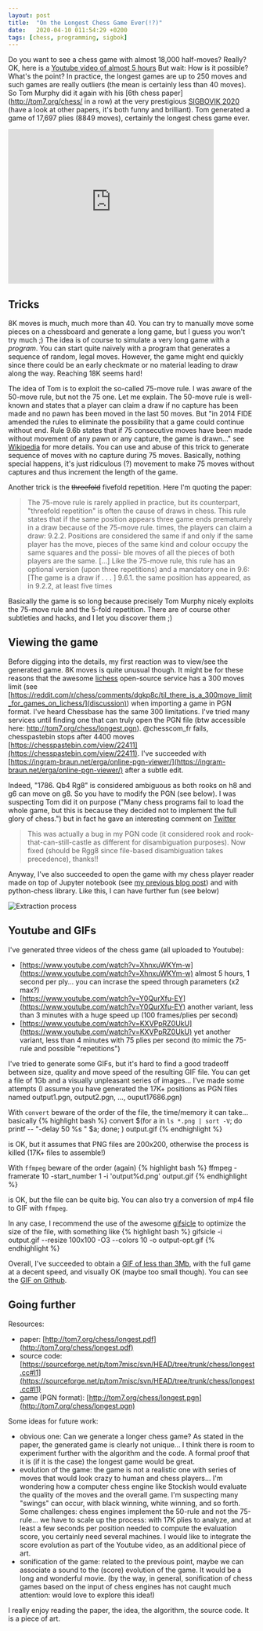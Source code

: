 ```yaml
---
layout: post
title:  "On the Longest Chess Game Ever(!?)"
date:   2020-04-10 011:54:29 +0200
tags: [chess, programming, sigbok]
---
```


Do you want to see a chess game with almost 18,000 half-moves? Really? OK, here is a [Youtube video of almost 5 hours](https://www.youtube.com/watch?v=XhnxuWKYm-w)
But wait: How is it possible? What's the point? In practice, the longest games are up to 250 moves and such games are really outliers (the mean is certainly less than 40 moves).
So Tom Murphy did it again with his [6th chess paper](http://tom7.org/chess/ in a row) at the very prestigious [SIGBOVIK 2020](http://sigbovik.org/2020/) (have a look at other papers, it's both funny and brilliant).
Tom generated a game of 17,697 plies (8849 moves), certainly the longest chess game ever.

<iframe width="420" height="315" src="http://www.youtube.com/embed/XhnxuWKYm-w" frameborder="0" allowfullscreen></iframe>

## Tricks

8K moves is much, much more than 40. You can try to manually move some pieces on a chessboard and generate a long game, but I guess you won't try much ;)
The idea is of course to simulate a very long game with a *program*.
You can start quite naively with a program that generates a sequence of random, legal moves.
However, the game might end quickly since there could be an early checkmate or no material leading to draw along the way. Reaching 18K seems hard! 

The idea of Tom is to exploit the so-called 75-move rule. I was aware of the 50-move rule, but not the 75 one. Let me explain. 
The 50-move rule is well-known and states that a player can claim a draw if no capture has been made and no pawn has been moved in the last 50 moves. 
But "in 2014 FIDE amended the rules to eliminate the possibility that a game could continue without end. Rule 9.6b states that if 75 consecutive moves have been made without movement of any pawn or any capture, the game is drawn..." see [Wikipedia](https://en.wikipedia.org/wiki/Fifty-move_rule) for more details.
You can use and abuse of this trick to generate sequence of moves with no capture during 75 moves. Basically, nothing special happens, it's just ridiculous (?) movement to make 75 moves without captures and thus increment the length of the game. 

Another trick is the ~~threefold~~ fivefold repetition. Here I'm quoting the paper:

> The 75-move rule is rarely applied in practice, but its counterpart, "threefold repetition" is often the cause of draws in chess.
> This rule states that if the same position appears three game ends prematurely in a draw because of the 75-move rule.
> times, the players can claim a draw:
>       9.2.2. Positions are considered the same if and only if the
>       same player has the move, pieces of the same kind
>       and colour occupy the same squares and the possi-
>       ble moves of all the pieces of both players are the
>       same. [...]
> Like the 75-move rule, this rule has an optional version (upon
> three repetitions) and a mandatory one in 9.6:
>      [The game is a draw if . . . ]
>      9.6.1. the same position has appeared, as in 9.2.2, at
>      least five times

Basically the game is so long because precisely Tom Murphy nicely exploits the 75-move rule and the 5-fold repetition.
There are of course other subtleties and hacks, and I let you discover them ;) 

## Viewing the game 

Before digging into the details, my first reaction was to view/see the generated game.
8K moves is quite unusual though. It might be for these reasons that the awesome [lichess](https://lichess.org/) open-source service has a 300 moves limit (see [https://reddit.com/r/chess/comments/dgkp8c/til_there_is_a_300move_limit_for_games_on_lichess/](discussion)) when importing a game in PGN format. I've heard Chessbase has the same 300 limitations.
I've tried many services until finding one that can truly open the PGN file (btw accessible here: http://tom7.org/chess/longest.pgn). 
@chesscom_fr fails, chesspastebin stops after 4400 moves [https://chesspastebin.com/view/22411](https://chesspastebin.com/view/22411).
I've succeeded with [https://ingram-braun.net/erga/online-pgn-viewer/](https://ingram-braun.net/erga/online-pgn-viewer/) after a subtle edit.

Indeed, "1786. Qb4 Rg8" is considered ambiguous as both rooks on h8 and g6 can move on g8. So you have to modify the PGN (see below). 
I was suspecting Tom did it on purpose ("Many chess programs fail to load the whole game, but this is because they decided not to implement the full glory of chess.")
but in fact he gave an interesting comment on [Twitter](https://twitter.com/tom7/status/1245909267720343554)

> This was actually a bug in my PGN code (it considered rook and rook-that-can-still-castle as different for disambiguation purposes).
> Now fixed (should be Rgg8 since file-based disambiguation takes precedence), thanks!!

Anyway, I've also succeeded to open the game with my chess player reader made on top of Jupyter notebook (see [my previous blog post](http://blog.mathieuacher.com/JupyterChess/)) and with python-chess library. Like this, I can have further fun (see below)

![Extraction process](/assets/longest-jupyter.png)

## Youtube and GIFs

I've generated three videos of the chess game (all uploaded to Youtube):
 * [https://www.youtube.com/watch?v=XhnxuWKYm-w](https://www.youtube.com/watch?v=XhnxuWKYm-w) almost 5 hours, 1 second per ply... you can incrase the speed through parameters (x2 max?)
 * [https://www.youtube.com/watch?v=Y0QurXfu-EY](https://www.youtube.com/watch?v=Y0QurXfu-EY) another variant, less than 3 minutes with a huge speed up (100 frames/plies per second)
 * [https://www.youtube.com/watch?v=KXVPpRZ0UkU](https://www.youtube.com/watch?v=KXVPpRZ0UkU) yet another variant, less than 4 minutes with 75 plies per second (to mimic the 75-rule and possible "repetitions")

I've tried to generate some GIFs, but it's hard to find a good tradeoff between size, quality and move speed of the resulting GIF file.
You can get a file of 1Gb and a visually unpleasant series of images...
I've made some attempts (I assume you have generated the 17K+ positions as PGN files named output1.pgn, output2.pgn, ..., ouput17686.pgn)

With `convert` beware of the order of the file, the time/memory it can take... basically 
{% highlight bash %}
convert $(for a in `ls *.png | sort -V`; do printf -- "-delay 50 %s " $a; done; ) output.gif
{% endhighlight %}

is OK, but it assumes that PNG files are 200x200, otherwise the process is killed (17K+ files to assemble!)

With `ffmpeg` beware of the order (again) 
{% highlight bash %}
ffmpeg -framerate 10 -start_number 1 -i 'output%d.png' output.gif
{% endhighlight %}

is OK, but the file can be quite big.
You can also try a conversion of mp4 file to GIF with `ffmpeg`.

In any case, I recommend the use of the awesome [gifsicle](https://www.lcdf.org/gifsicle/) to optimize the size of the file, with something like 
{% highlight bash %}
gifsicle -i output.gif --resize 100x100 -O3 --colors 10 -o output-opt.gif
{% endhighlight %}

Overall, I've succeeded to obtain a [GIF of less than 3Mb](https://github.com/acherm/chess-jupyter/blob/master/out1-opt.gif), with the full game at a decent speed, and visually OK (maybe too small though). You can see the [GIF on Github](https://github.com/acherm/chess-jupyter/blob/master/out1-opt.gif).


## Going further

Resources:
 * paper: [http://tom7.org/chess/longest.pdf](http://tom7.org/chess/longest.pdf)
 * source code: [https://sourceforge.net/p/tom7misc/svn/HEAD/tree/trunk/chess/longest.cc#l1](https://sourceforge.net/p/tom7misc/svn/HEAD/tree/trunk/chess/longest.cc#l1)
 * game (PGN format): [http://tom7.org/chess/longest.pgn](http://tom7.org/chess/longest.pgn)

Some ideas for future work:
 * obvious one: Can we generate a longer chess game? As stated in the paper, the generated game is clearly not unique... I think there is room to experiment further with the algorithm and the code. A formal proof that it is (if it is the case) the longest game would be great.
 * evolution of the game: the game is not a realistic one with series of moves that would look crazy to human and chess players... I'm wondering how a computer chess engine like Stockish would evaluate the quality of the moves and the overall game. I'm suspecting many "swings" can occur, with black winning, white winning, and so forth. Some challenges: chess engines implement the 50-rule and not the 75-rule... we have to scale up the process: with 17K plies to analyze, and at least a few seconds per position needed to compute the evaluation score, you certainly need several machines. I would like to integrate the score evolution as part of the Youtube video, as an additional piece of art.
 * sonification of the game: related to the previous point, maybe we can associate a sound to the (score) evolution of the game. It would be a long and wonderful movie. (by the way, in general, sonification of chess games based on the input of chess engines has not caught much attention: would love to explore this idea!) 

I really enjoy reading the paper, the idea, the algorithm, the source code. It is a piece of art. 





